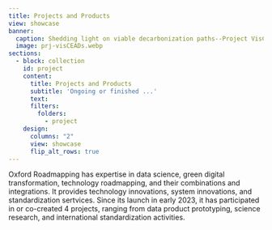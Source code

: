 ```yaml
---
title: Projects and Products 
view: showcase
banner:
  caption: Shedding light on viable decarbonization paths--Project VisCEADs
  image: prj-visCEADs.webp
sections:
  - block: collection
    id: project
    content:
      title: Projects and Products 
      subtitle: 'Ongoing or finished ...'
      text: 
      filters:
        folders:
          - project
    design:
      columns: "2"
      view: showcase
      flip_alt_rows: true
---
```

<style>
#top > div.page-body > div:nth-child(3) > div:nth-child(2) {
    display: block;
    background-size: 100% 100%;
    background-image: url(https://oxon8.netlify.app/media/prj-visCEADs.webp);
}

#top > div.page-body > div:nth-child(3) > div:nth-child(2) > div > div:nth-child(1){
   background-color: rgba(255, 255, 224, 0.85);
}

.section-subheading {
   background-color: rgba(255, 255, 224, 0.98);
   font-size: 2.5rem !important;
}
</style>

Oxford Roadmapping has expertise in <i class="ai ai-pubpeer ai-2x ai-shake"></i>data science, <i class="fa fa-recycle ai-2x fa-spin"></i>green digital transformation, <i class="ai ai-ieee ai-2x fa-flip"></i>technology roadmapping, and their combinations and integrations.  It provides <i class="fas fa-cog ai-2x fa-spin"></i>technology innovations, <i class="fas fa-lightbulb ai-2x fa-beat-fade"></i>system innovations, and standardization sertvices.  Since its launch in early 2023, it has participated in or co-created 4 projects, ranging from data product prototyping, science research, and international standardization activities.